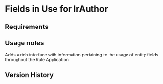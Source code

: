 # Fields in Use for IrAuthor

## Requirements

## Usage notes
Adds a rich interface with information pertaining to the usage of entity fields throughout the Rule Application

## Version History
